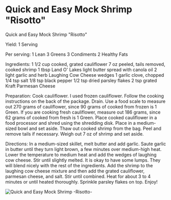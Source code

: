 # Quick and Easy Mock Shrimp "Risotto"

Quick and Easy Mock Shrimp "Risotto"

Yield:
1 Serving

Per serving:
1 Lean
3 Greens
3 Condiments
2 Healthy Fats

Ingredients:
1 1/2 cup cooked, grated cauliflower
7 oz peeled, tails removed, cooked shrimp
1 tbsp Land O' Lakes light butter spread with canola oil
2 light garlic and herb Laughing Cow Cheese wedges
1 garlic clove, chopped
1/4 tsp salt
1/8 tsp black pepper
1/2 tsp dried parsley flakes
2 tsp grated Kraft Parmesan Cheese

Preparation:
Cook cauliflower. I used frozen cauliflower. Follow the cooking instructions on the back of the package. Drain.
Use a food scale to measure out 270 grams of cauliflower, since 90 grams of cooked from frozen is 1 Green. If you are cooking fresh cauliflower, measure out 186 grams, since 62 grams of cooked from fresh is 1 Green. Place cooked cauliflower in a food processor and shred using the shredding disk. Place in a medium-sized bowl and set aside.
Thaw out cooked shrimp from the bag. Peel and remove tails if necessary. Weigh out 7 oz of shrimp and set aside.

Directions:
In a medium-sized skillet, melt butter and add garlic. Saute garlic in butter until they turn light brown, a few minutes over medium-high heat. Lower the temperature to medium heat and add the wedges of laughing cow cheese. Stir until slightly melted. It is okay to have some lumps. They will blend nicely with the rest of the ingredients. Add the shrimp to the laughing cow cheese mixture and then add the grated cauliflower, parmesan cheese, and salt. Stir until combined. Heat for about 3 to 4 minutes or until heated thoroughly. Sprinkle parsley flakes on top. Enjoy!

![Quick and Easy Mock Shrimp -Risotto-](./Quick%20and%20Easy%20Mock%20Shrimp%20-Risotto-.png)

